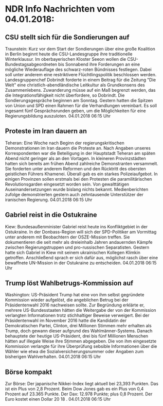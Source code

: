 # NDR Info Nachrichten vom 04.01.2018:


## CSU stellt sich für die Sondierungen auf
Traunstein:     Kurz vor dem Start der Sondierungen über eine große Koalition in Berlin beginnt heute die CSU-Landesgruppe ihre traditionelle Winterklausur. Im oberbayerischen Kloster Seeon wollen die CSU-Bundestagsabgeordneten bis Sonnabend ihre Forderungen an eine mögliche Wiederauflage des schwarz-roten Bündnisses festlegen. Dabei soll unter anderem eine restriktivere Flüchtlingspolitik beschlossen werden. Landesgruppenchef Dobrindt forderte in einem Beitrag für die Zeitung "Die Welt" eine christlich-abendländische Leitkultur als Grundkonsens des Zusammenlebens. Zuwanderung müsse auf ein Maß begrenzt werden, das die Integrationsfähigkeit nicht überfordere, so Dobrindt. Die Sondierungsgespräche beginnen am Sonntag. Gestern hatten die Spitzen von Union und SPD einen Rahmen für die Verhandlungen vereinbart. Es soll ingesamt fünf Gesprächsrunden geben, um die Möglichkeiten für eine Regierungsbildung auszuloten. 04.01.2018 06:15 Uhr 

## Proteste im Iran dauern an
Teheran: Eine Woche nach Beginn der regierungskritischen Demonstrationen im Iran dauern die Proteste an. Nach Angaben unseres Korrespondenten war die Beteiligung in der Hauptstadt Teheran am späten Abend nicht geringer als an den Vortagen. In kleineren Provinzstädten hatten sich bereits am frühen Abend zahlreiche Demonstranten versammelt. Sie forderten unter anderem Reformen und den Rücktritt des obersten geistlichen Führers Khamenei. Überall gab es ein starkes Polizeiaufgebot. In einigen Provinzen sollen erstmals bei den Protesten die paramilitärischen Revolutionsgarden eingesetzt worden sein. Von gewalttätigen Auseinandersetzungen wurde bislang nichts bekannt. Medienberichten zufolge demonstrierten gestern auch zehntausende Unterstützer der iranischen Regierung. 04.01.2018 06:15 Uhr 

## Gabriel reist in die Ostukraine
Kiew: 	Bundesaußenminister Gabriel reist heute ins Konfliktgebiet in der Ostukraine. In der Donbass-Region will sich der SPD-Politiker am Vormittag unter anderem mit Beobachtern der OSZE-Mission treffen. Sie dokumentieren die seit mehr als dreieinhalb Jahren andauernden Kämpfe zwischen Regierungstruppen und pro-russischen Separatisten. Gestern hatte sich Gabriel in Kiew mit seinem ukrainischen Kollegen Klimkin getroffen. Anschließend sprach er sich dafür aus, möglichst rasch über eine bewaffnete UN-Mission in der Ostukraine zu entscheiden. 04.01.2018 06:15 Uhr 

## Trump löst Wahlbetrugs-Kommission auf
Washington: 				US-Präsident Trump hat eine von ihm selbst gegründete Kommission wieder aufgelöst, die angeblichen Betrug bei der Präsidentenwahl 2016 nachweisen sollte. Zur Begründung erklärte er, mehrere US-Bundesstaaten hätten die Weitergabe der von der Kommission verlangten Informationen trotz stichhaltiger Beweise verweigert. Bei der Präsidentenwahl im November 2016 hatte die Kandidatin der Demokratischen Partei, Clinton, drei Millionen Stimmen mehr erhalten als Trump, doch gewann dieser aufgrund des Wahlmänner-Systems. Danach behauptete der heutige US-Präsident, drei bis fünf Millionen Menschen hätten auf illegale Weise ihre Stimmen abgegeben. Die von ihm eingesetzte Kommission verlangte für ihre Überprüfung sebsible Informationen über die Wähler wie etwa die Sozialversicherungsnummer oder Angaben zum bisherigen Wahlverhalten. 04.01.2018 06:15 Uhr 

## Börse kompakt
Zur Börse: Der japanische Nikkei-Index liegt aktuell bei 23,393 Punkten. Das ist ein Plus von 2,8 Prozent. Beim Dow Jones gab es ein Plus von 0,4 Prozent auf 23.365 Punkte. Der Dax:		12.978  Punkte; plus 0,8 Prozent. Der Euro kostet einen Dollar 20 18 . 04.01.2018 06:15 Uhr 
